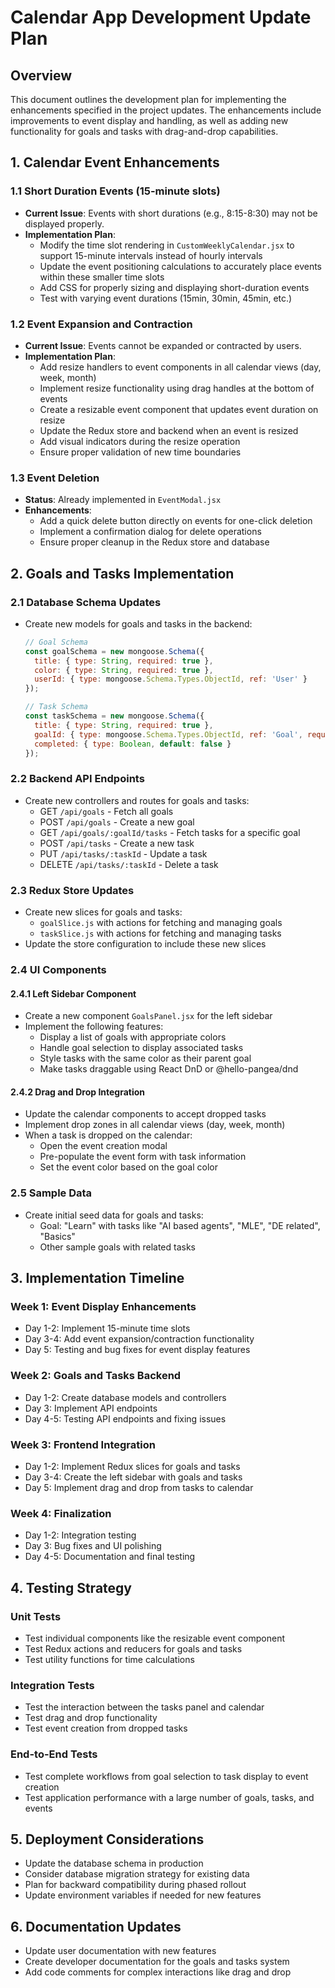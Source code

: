# Calendar App Development Update Plan

## Overview

This document outlines the development plan for implementing the enhancements specified in the project updates. The enhancements include improvements to event display and handling, as well as adding new functionality for goals and tasks with drag-and-drop capabilities.

## 1. Calendar Event Enhancements

### 1.1 Short Duration Events (15-minute slots)
- **Current Issue**: Events with short durations (e.g., 8:15-8:30) may not be displayed properly.
- **Implementation Plan**:
  - Modify the time slot rendering in `CustomWeeklyCalendar.jsx` to support 15-minute intervals instead of hourly intervals
  - Update the event positioning calculations to accurately place events within these smaller time slots
  - Add CSS for properly sizing and displaying short-duration events
  - Test with varying event durations (15min, 30min, 45min, etc.)

### 1.2 Event Expansion and Contraction
- **Current Issue**: Events cannot be expanded or contracted by users.
- **Implementation Plan**:
  - Add resize handlers to event components in all calendar views (day, week, month)
  - Implement resize functionality using drag handles at the bottom of events
  - Create a resizable event component that updates event duration on resize
  - Update the Redux store and backend when an event is resized
  - Add visual indicators during the resize operation
  - Ensure proper validation of new time boundaries

### 1.3 Event Deletion
- **Status**: Already implemented in `EventModal.jsx`
- **Enhancements**:
  - Add a quick delete button directly on events for one-click deletion
  - Implement a confirmation dialog for delete operations
  - Ensure proper cleanup in the Redux store and database

## 2. Goals and Tasks Implementation

### 2.1 Database Schema Updates
- Create new models for goals and tasks in the backend:
  ```javascript
  // Goal Schema
  const goalSchema = new mongoose.Schema({
    title: { type: String, required: true },
    color: { type: String, required: true },
    userId: { type: mongoose.Schema.Types.ObjectId, ref: 'User' }
  });

  // Task Schema
  const taskSchema = new mongoose.Schema({
    title: { type: String, required: true },
    goalId: { type: mongoose.Schema.Types.ObjectId, ref: 'Goal', required: true },
    completed: { type: Boolean, default: false }
  });
  ```

### 2.2 Backend API Endpoints
- Create new controllers and routes for goals and tasks:
  - GET `/api/goals` - Fetch all goals
  - POST `/api/goals` - Create a new goal
  - GET `/api/goals/:goalId/tasks` - Fetch tasks for a specific goal
  - POST `/api/tasks` - Create a new task
  - PUT `/api/tasks/:taskId` - Update a task
  - DELETE `/api/tasks/:taskId` - Delete a task

### 2.3 Redux Store Updates
- Create new slices for goals and tasks:
  - `goalSlice.js` with actions for fetching and managing goals
  - `taskSlice.js` with actions for fetching and managing tasks
- Update the store configuration to include these new slices

### 2.4 UI Components

#### 2.4.1 Left Sidebar Component
- Create a new component `GoalsPanel.jsx` for the left sidebar
- Implement the following features:
  - Display a list of goals with appropriate colors
  - Handle goal selection to display associated tasks
  - Style tasks with the same color as their parent goal
  - Make tasks draggable using React DnD or @hello-pangea/dnd

#### 2.4.2 Drag and Drop Integration
- Update the calendar components to accept dropped tasks
- Implement drop zones in all calendar views (day, week, month)
- When a task is dropped on the calendar:
  - Open the event creation modal
  - Pre-populate the event form with task information
  - Set the event color based on the goal color

### 2.5 Sample Data
- Create initial seed data for goals and tasks:
  - Goal: "Learn" with tasks like "AI based agents", "MLE", "DE related", "Basics"
  - Other sample goals with related tasks

## 3. Implementation Timeline

### Week 1: Event Display Enhancements
- Day 1-2: Implement 15-minute time slots
- Day 3-4: Add event expansion/contraction functionality
- Day 5: Testing and bug fixes for event display features

### Week 2: Goals and Tasks Backend
- Day 1-2: Create database models and controllers
- Day 3: Implement API endpoints
- Day 4-5: Testing API endpoints and fixing issues

### Week 3: Frontend Integration
- Day 1-2: Implement Redux slices for goals and tasks
- Day 3-4: Create the left sidebar with goals and tasks
- Day 5: Implement drag and drop from tasks to calendar

### Week 4: Finalization
- Day 1-2: Integration testing
- Day 3: Bug fixes and UI polishing
- Day 4-5: Documentation and final testing

## 4. Testing Strategy

### Unit Tests
- Test individual components like the resizable event component
- Test Redux actions and reducers for goals and tasks
- Test utility functions for time calculations

### Integration Tests
- Test the interaction between the tasks panel and calendar
- Test drag and drop functionality
- Test event creation from dropped tasks

### End-to-End Tests
- Test complete workflows from goal selection to task display to event creation
- Test application performance with a large number of goals, tasks, and events

## 5. Deployment Considerations

- Update the database schema in production
- Consider database migration strategy for existing data
- Plan for backward compatibility during phased rollout
- Update environment variables if needed for new features

## 6. Documentation Updates

- Update user documentation with new features
- Create developer documentation for the goals and tasks system
- Add code comments for complex interactions like drag and drop